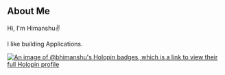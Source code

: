 ## About Me

Hi, I'm Himanshu✌️

I like building Applications.

[![An image of @bhimanshu's Holopin badges, which is a link to view their full Holopin profile](https://holopin.me/bhimanshu)](https://holopin.io/@bhimanshu)


<!--



- 👯 I’m looking to collaborate 
- 💬 Ask me about ...
- 📫 How to reach me: ...

-->
